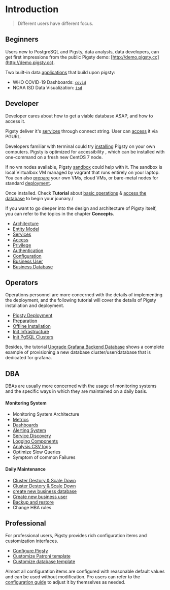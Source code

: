# Introduction

> Different users have different focus.



## Beginners

Users new to PostgreSQL and Pigsty, data analysts, data developers, 
can get first impressions from the public Pigsty demo: [http://demo.pigsty.cc](http://demo.pigsty.cc).

Two built-in data [applications](t-application.md) that build upon pigsty:  
  * WHO COVID-19 Dashboards: [`covid`](http://demo.pigsty.cc/d/covid-overview)
  * NOAA ISD Data Visualization: [`isd`](http://demo.pigsty.cc/d/isd-overview)



## Developer

Developer cares about how to get a viable database ASAP, and how to access it.

Pigsty deliver it's [services](c-service.md) through connect string. 
User can [access](c-access.md) it via PGURL.

Developers familiar with terminal could try [installing](s-install.md) Pigsty on your own computers.
Pigsty is optimized for accessibility , which can be installed with one-command on a fresh new CentOS 7 node.

If no vm nodes available, Pigsty [sandbox](s-sandbox.md) could help with it.
The sandbox is local Virtualbox VM managed by vagrant that runs entirely on your laptop.
You can also [prepare](t-prepare.md) your own VMs, cloud VMs, or bare-metal nodes for standard [deployment](t-deploy.md).

Once installed. Check **Tutorial** about [basic operations](t-operation.md) & [access the database](c-access.md) to begin your jounary./

If you want to go deeper into the design and architecture of Pigsty itself, you can refer to the topics in the chapter **Concepts**.
* [Architecture](c-arch.md)
* [Entity Model](c-entity.md)
* [Services](c-service.md)
* [Access](c-access.md)
* [Privilege](c-privilege.md)
* [Authentication](c-auth.md)
* [Configuration](c-config.md)
* [Business User](c-user.md)
* [Business Database](c-database.md)



## Operators

Operations personnel are more concerned with the details of implementing the deployment, and the following tutorial will cover the details of Pigsty installation and deployment.

* [Pigsty Deployment](t-deploy.md)
* [Preparation](t-prepare.md)
* [Offline Installation](t-offline.md)
* [Init Infrastructure](p-infra.md)
* [Init PgSQL Clusters](p-pgsql.md)

Besides, the tutorial [Upgrade Grafana Backend Database](t-grafana-upgrade.md) shows a complete example of 
provisioning a new database cluster/user/database that is dedicated for grafana.



## DBA

DBAs are usually more concerned with the usage of monitoring systems and the specific ways in which they are maintained on a daily basis.

#### Monitoring System
* Monitoring System Architecture
* [Metrics](m-metric.md)
* [Dashboards](m-dashboard.md)
* [Alerting System](r-alert.md)
* [Service Discovery](m-discovery.md)
* [Logging Components](t-logging.md)
* [Analysis CSV logs](t-applications.md)
* Optimize Slow Queries
* Symptom of common Failures

#### Daily Maintenance
* [Cluster Destory & Scale Down](p-pgsql.md#p-pgsql-remove.md)
* [Cluster Destory & Scale Down](p-pgsql.md#p-pgsql-remove.md)
* [create new business database](p-pgsql-createdb.md)
* [Create new business user](p-pgsql-createuser.md)
* [Backup and restore](t-backup.md)
* Change HBA rules



## Professional

For professional users, Pigsty provides rich configuration items and customization interfaces.

* [Configure Pigsty](v-config.md#config-entry)
* [Customize Patroni template](v-pgsql-customize.md#Patroni)
* [Customize database template](v-pgsql-customize.md#)

Almost all configuration items are configured with reasonable default values and can be used without modification. 
Pro users can refer to the [configuration guide](v-config.md) to adjust it by themselves as needed.
